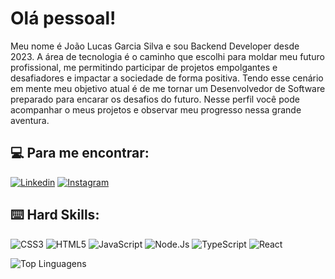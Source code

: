 # Olá pessoal! 

 Meu nome é João Lucas Garcia Silva e sou Backend Developer desde 2023.
A área de tecnologia é o caminho que escolhi para moldar meu futuro profissional, me permitindo participar de projetos empolgantes e desafiadores e impactar a sociedade de forma positiva. Tendo esse cenário em mente meu objetivo atual é de me tornar um Desenvolvedor de Software preparado para encarar os desafios do futuro. Nesse perfil você pode acompanhar o meus projetos e observar meu progresso nessa grande aventura. 



## :computer: Para me encontrar: 

[![Linkedin](https://img.shields.io/badge/LinkedIn-0077B5?style=for-the-badge&logo=linkedin&logoColor=white)](https://www.linkedin.com/in/joaolgs-dev/)
[![Instagram](https://img.shields.io/badge/Instagram-E4405F?style=for-the-badge&logo=instagram&logoColor=white)](https://www.instagram.com/joaolgs.dev/)


## :keyboard: Hard Skills: 

![CSS3](https://img.shields.io/badge/CSS3-1572B6?style=for-the-badge&logo=css3&logoColor=white)
![HTML5](https://img.shields.io/badge/HTML5-E34F26?style=for-the-badge&logo=html5&logoColor=white)
![JavaScript](https://img.shields.io/badge/JavaScript-323330?style=for-the-badge&logo=javascript&logoColor=F7DF1E)
![Node.Js](https://img.shields.io/badge/Node%20js-339933?style=for-the-badge&logo=nodedotjs&logoColor=white)
![TypeScript](https://img.shields.io/badge/TypeScript-007ACC?style=for-the-badge&logo=typescript&logoColor=white)
![React](https://img.shields.io/badge/React_Native-20232A?style=for-the-badge&logo=react&logoColor=61DAFB)

![Top Linguagens](https://github-readme-stats.vercel.app/api/top-langs/?username=joaolgs-dev&theme=tokyonight&custom_title=Top%20%Linguagens)

<!--
**joaolgs-dev/joaolgs-dev** is a ✨ _special_ ✨ repository because its `README.md` (this file) appears on your GitHub profile.

Here are some ideas to get you started:

- 🔭 I’m currently working on ...
- 🌱 I’m currently learning ...
- 👯 I’m looking to collaborate on ...
- 🤔 I’m looking for help with ...
- 💬 Ask me about ...
- 📫 How to reach me: ...
- 😄 Pronouns: ...
- ⚡ Fun fact: ...
-->
